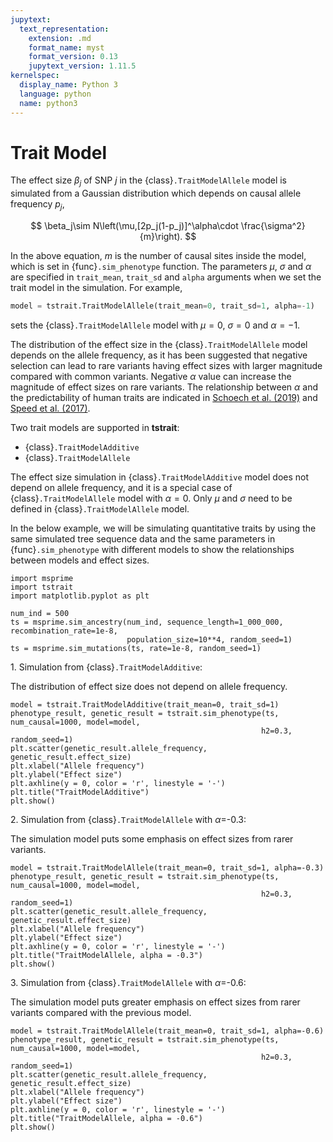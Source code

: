 ```yaml
---
jupytext:
  text_representation:
    extension: .md
    format_name: myst
    format_version: 0.13
    jupytext_version: 1.11.5
kernelspec:
  display_name: Python 3
  language: python
  name: python3
---
```


# Trait Model

The effect size $\beta_j$ of SNP $j$ in the {class}`.TraitModelAllele` model is simulated from a Gaussian distribution which depends on causal allele frequency $p_j$,

$$
    \beta_j\sim N\left(\mu,[2p_j(1-p_j)]^\alpha\cdot \frac{\sigma^2}{m}\right).
$$

In the above equation, $m$ is the number of causal sites inside the model, which is set in {func}`.sim_phenotype` function. The parameters $\mu$, $\sigma$ and $\alpha$ are specified in `trait_mean`, `trait_sd` and `alpha` arguments when we set the trait model in the simulation. For example,

```Python
model = tstrait.TraitModelAllele(trait_mean=0, trait_sd=1, alpha=-1)
```

sets the {class}`.TraitModelAllele` model with $\mu=0$, $\sigma=0$ and $\alpha=-1$.

The distribution of the effect size in the {class}`.TraitModelAllele` model depends on the allele frequency, as it has been suggested that negative selection can lead to rare variants having effect sizes with larger magnitude compared with common variants. Negative $\alpha$ value can increase the magnitude of effect sizes on rare variants. The relationship between $\alpha$ and the predictability of human traits are indicated in [Schoech et al. (2019)](https://doi.org/10.1038/s41467-019-08424-6) and [Speed et al. (2017)](https://doi.org/10.1038/ng.3865).

Two trait models are supported in **tstrait**:

- {class}`.TraitModelAdditive`
- {class}`.TraitModelAllele`


The effect size simulation in {class}`.TraitModelAdditive` model does not depend on allele frequency, and it is a special case of {class}`.TraitModelAllele` model with $\alpha = 0$. Only $\mu$ and $\sigma$ need to be defined in {class}`.TraitModelAllele` model.

In the below example, we will be simulating quantitative traits by using the same simulated tree sequence data and the same parameters in {func}`.sim_phenotype` with different models to show the relationships between models and effect sizes.

```{code-cell} ipython3
import msprime
import tstrait
import matplotlib.pyplot as plt

num_ind = 500
ts = msprime.sim_ancestry(num_ind, sequence_length=1_000_000, recombination_rate=1e-8,
                          population_size=10**4, random_seed=1)
ts = msprime.sim_mutations(ts, rate=1e-8, random_seed=1)
```

1\. Simulation from {class}`.TraitModelAdditive`:

The distribution of effect size does not depend on allele frequency.

```{code-cell} ipython3
model = tstrait.TraitModelAdditive(trait_mean=0, trait_sd=1)
phenotype_result, genetic_result = tstrait.sim_phenotype(ts, num_causal=1000, model=model,
                                                        h2=0.3, random_seed=1)
plt.scatter(genetic_result.allele_frequency, genetic_result.effect_size)
plt.xlabel("Allele frequency")
plt.ylabel("Effect size")
plt.axhline(y = 0, color = 'r', linestyle = '-')
plt.title("TraitModelAdditive")
plt.show()
```

2\. Simulation from {class}`.TraitModelAllele` with $\alpha$=-0.3:

The simulation model puts some emphasis on effect sizes from rarer variants.

```{code-cell} ipython3
model = tstrait.TraitModelAllele(trait_mean=0, trait_sd=1, alpha=-0.3)
phenotype_result, genetic_result = tstrait.sim_phenotype(ts, num_causal=1000, model=model,
                                                        h2=0.3, random_seed=1)
plt.scatter(genetic_result.allele_frequency, genetic_result.effect_size)
plt.xlabel("Allele frequency")
plt.ylabel("Effect size")
plt.axhline(y = 0, color = 'r', linestyle = '-')
plt.title("TraitModelAllele, alpha = -0.3")
plt.show()
```

3\. Simulation from {class}`.TraitModelAllele` with $\alpha$=-0.6:

The simulation model puts greater emphasis on effect sizes from rarer variants compared with the previous model.

```{code-cell} ipython3
model = tstrait.TraitModelAllele(trait_mean=0, trait_sd=1, alpha=-0.6)
phenotype_result, genetic_result = tstrait.sim_phenotype(ts, num_causal=1000, model=model,
                                                        h2=0.3, random_seed=1)
plt.scatter(genetic_result.allele_frequency, genetic_result.effect_size)
plt.xlabel("Allele frequency")
plt.ylabel("Effect size")
plt.axhline(y = 0, color = 'r', linestyle = '-')
plt.title("TraitModelAllele, alpha = -0.6")
plt.show()
```